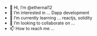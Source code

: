 - 👋 Hi, I’m @ethernal12
- 👀 I’m interested in ... Dapp development
- 🌱 I’m currently learning ... reactjs, solidity
- 💞️ I’m looking to collaborate on ... 
- 📫 How to reach me ...

<!---
ethernal12/ethernal12 is a ✨ special ✨ repository because its `README.md` (this file) appears on your GitHub profile.
You can click the Preview link to take a look at your changes.
--->
